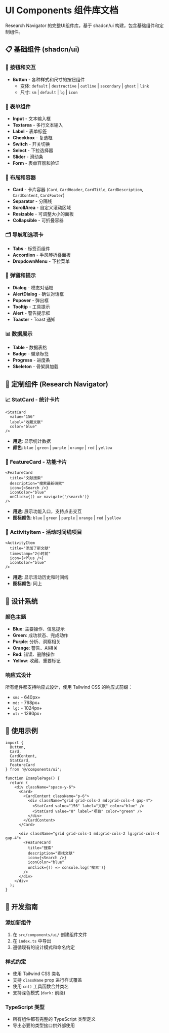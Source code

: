 # UI Components 组件库文档

Research Navigator 的完整UI组件库，基于 shadcn/ui 构建，包含基础组件和定制组件。

## 📋 **基础组件 (shadcn/ui)**

### 🔘 **按钮和交互**
- **Button** - 各种样式和尺寸的按钮组件
  - 变体: `default` | `destructive` | `outline` | `secondary` | `ghost` | `link`
  - 尺寸: `sm` | `default` | `lg` | `icon`

### 📝 **表单组件**
- **Input** - 文本输入框
- **Textarea** - 多行文本输入
- **Label** - 表单标签
- **Checkbox** - 复选框
- **Switch** - 开关切换
- **Select** - 下拉选择器
- **Slider** - 滑动条
- **Form** - 表单容器和验证

### 🎨 **布局和容器**
- **Card** - 卡片容器 (`Card`, `CardHeader`, `CardTitle`, `CardDescription`, `CardContent`, `CardFooter`)
- **Separator** - 分隔线
- **ScrollArea** - 自定义滚动区域
- **Resizable** - 可调整大小的面板
- **Collapsible** - 可折叠容器

### 🗂️ **导航和选项卡**
- **Tabs** - 标签页组件
- **Accordion** - 手风琴折叠面板
- **DropdownMenu** - 下拉菜单

### 💬 **弹窗和提示**
- **Dialog** - 模态对话框
- **AlertDialog** - 确认对话框
- **Popover** - 弹出框
- **Tooltip** - 工具提示
- **Alert** - 警告提示框
- **Toaster** - Toast 通知

### 📊 **数据展示**
- **Table** - 数据表格
- **Badge** - 徽章标签
- **Progress** - 进度条
- **Skeleton** - 骨架屏加载

## 🎯 **定制组件 (Research Navigator)**

### 📈 **StatCard** - 统计卡片
```tsx
<StatCard 
  value="156" 
  label="收藏文献" 
  color="blue" 
/>
```
- **用途**: 显示统计数据
- **颜色**: `blue` | `green` | `purple` | `orange` | `red` | `yellow`

### 🎴 **FeatureCard** - 功能卡片
```tsx
<FeatureCard
  title="文献搜索"
  description="搜索最新研究"
  icon={<Search />}
  iconColor="blue"
  onClick={() => navigate('/search')}
/>
```
- **用途**: 展示功能入口，支持点击交互
- **图标颜色**: `blue` | `green` | `purple` | `orange` | `red` | `yellow`

### 📅 **ActivityItem** - 活动时间线项目
```tsx
<ActivityItem
  title="添加了新文献"
  timestamp="2小时前"
  icon={<Plus />}
  iconColor="blue"
/>
```
- **用途**: 显示活动历史和时间线
- **图标颜色**: 同上

## 🎨 **设计系统**

### 颜色主题
- **Blue**: 主要操作、信息提示
- **Green**: 成功状态、完成动作
- **Purple**: 分析、洞察相关
- **Orange**: 警告、AI相关
- **Red**: 错误、删除操作
- **Yellow**: 收藏、重要标记

### 响应式设计
所有组件都支持响应式设计，使用 Tailwind CSS 的响应式前缀：
- `sm:` - 640px+
- `md:` - 768px+
- `lg:` - 1024px+
- `xl:` - 1280px+

## 📱 **使用示例**

```tsx
import { 
  Button, 
  Card, 
  CardContent,
  StatCard,
  FeatureCard 
} from '@/components/ui';

function ExamplePage() {
  return (
    <div className="space-y-6">
      <Card>
        <CardContent className="p-6">
          <div className="grid grid-cols-2 md:grid-cols-4 gap-4">
            <StatCard value="156" label="文献" color="blue" />
            <StatCard value="8" label="项目" color="green" />
          </div>
        </CardContent>
      </Card>
      
      <div className="grid grid-cols-1 md:grid-cols-2 lg:grid-cols-4 gap-4">
        <FeatureCard
          title="搜索"
          description="查找文献"
          icon={<Search />}
          iconColor="blue"
          onClick={() => console.log('搜索')}
        />
      </div>
    </div>
  );
}
```

## 🔧 **开发指南**

### 添加新组件
1. 在 `src/components/ui/` 创建组件文件
2. 在 `index.ts` 中导出
3. 遵循现有的设计模式和命名约定

### 样式约定
- 使用 Tailwind CSS 类名
- 支持 `className` prop 进行样式覆盖
- 使用 `cn()` 工具函数合并类名
- 支持深色模式 (`dark:` 前缀)

### TypeScript 类型
- 所有组件都有完整的 TypeScript 类型定义
- 导出必要的类型接口供外部使用
